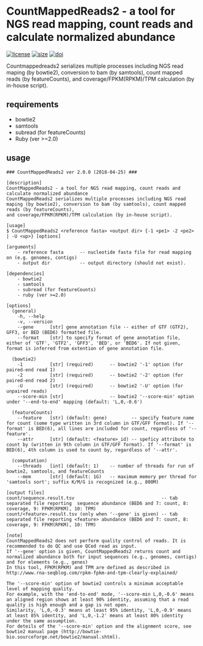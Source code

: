 
# CountMappedReads2 - a tool for NGS read mapping, count reads and calculate normalized abundance

[![license](https://img.shields.io/github/license/mashape/apistatus.svg)](/LICENSE)
[![size](https://img.shields.io/github/size/webcaetano/craft/build/phaser-craft.min.js.svg)]()
[![doi](https://img.shields.io/badge/doi-10.1093%2Fbioinformatics%2Fbtx157-blue.svg?style=flat)](https://doi.org/10.1093/bioinformatics/btx157)

Countmappedreads2 serializes multiple processes including NGS read maping (by bowtie2), conversion to bam (by samtools), count mapped reads (by featureCounts), and coverage/FPKM(RPKM)/TPM calculation (by in-house script).

## requirements
* bowtie2
* samtools
* subread (for featureCounts)
* Ruby (ver >=2.0)

## usage 
```
### CountMappedReads2 ver 2.0.0 (2018-04-25) ###

[description]
CountMappedReads2 - a tool for NGS read mapping, count reads and calculate normalized abundance
CountMappedReads2 serializes multiple processes including NGS read maping (by bowtie2), conversion to bam (by samtools), count mapped reads (by featureCounts),
and coverage/FPKM(RPKM)/TPM calculation (by in-house script).

[usage]
$ CountMappedReads2 <reference fasta> <output dir> {-1 <pe1> -2 <pe2> | -U <up>} [options]

[arguments]
    - reference fasta      -- nucleotide fasta file for read mapping on (e.g. genomes, contigs)
    - output dir           -- output directory (should not exist).

[dependencies]
    - bowtie2
    - samtools
    - subread (for featureCounts)
    - ruby (ver >=2.0)

[options]
  (general)
    -h, --help
    -v, --version
    --gene      [str] gene annotation file -- either of GTF (GTF2), GFF3, or BED (BED6) formatted file.
    --format    [str] to specify format of gene annotation file, either of 'GTF', 'GTF2', 'GFF3', 'BED', or 'BED6'. If not given, format is inferred from extention of gene annotation file.

  (bowtie2)
    -1          [str] (required)      -- bowtie2 '-1' option (for paired-end read 1)
    -2          [str] (required)      -- bowtie2 '-2' option (for paired-end read 2)
    -U          [str] (required)      -- bowtie2 '-U' option (for unpaired reads)
    --score-min [str]                 -- bowtie2 '--score-min' option under '--end-to-end' mapping (default: 'L,0,-0.6')

  (featureCounts)
    --feature   [str] (default: gene)         -- specify feature name for count (some type written in 3rd column in GTF/GFF format). If '--format' is BED(6), all lines are included for count, regardless of '--feature'.
    --attr      [str] (default: <feature>_id) -- speficy attribute to count by (written in 9th column in GTF/GFF format). If '--format' is BED(6), 4th column is used to count by, regardless of '--attr'.

  (computation)
    --threads   [int] (default: 1)    -- number of threads for run of bowtie2, samtools, and featureCounts
    --mem       [str] (default: 1G)   -- maximum memory per thread for 'samtools sort'; suffix K/M/G is recognized (e.g., 800M)

[output files]
count/sequence.result.tsv                                -- tab separated file reporting  sequence abundance (BED6 and 7: count, 8: coverage, 9: FPKM(RPKM), 10: TPM)
count/<feature>.result.tsv (only when '--gene' is given) -- tab separated file reporting <feature> abundance (BED6 and 7: count, 8: coverage, 9: FPKM(RPKM), 10: TPM)

[note]
CountMappedReads2 does not perform quality control of reads. It is recommended to do QC and use QCed read as input.
If '--gene' option is given, CountMappedReads2 returns count and normalized abundance both for input sequences (e.g., genomes, contigs) and for elements (e.g., genes)
In this tool, FPKM(RPKM) and TPM are defined as described in http://www.rna-seqblog.com/rpkm-fpkm-and-tpm-clearly-explained/

The '--score-min' option of bowtie2 controls a minimum acceptable level of mapping quality.
For example, with the 'end-to-end' mode, '--score-min L,0,-0.6' means an aligned region shows at least 90% identity, assuming that a read quality is high enough and a gap is not open.
Similarity, 'L,0,-0.3' means at least 95% identity, 'L,0,-0.9' means at least 85% identity, and 'L,0,-1.2' means at least 80% identity under the same assumption.
For deteils of the '--score-min' option and the alignment score, see bowtie2 manual page (http://bowtie-bio.sourceforge.net/bowtie2/manual.shtml).
```

